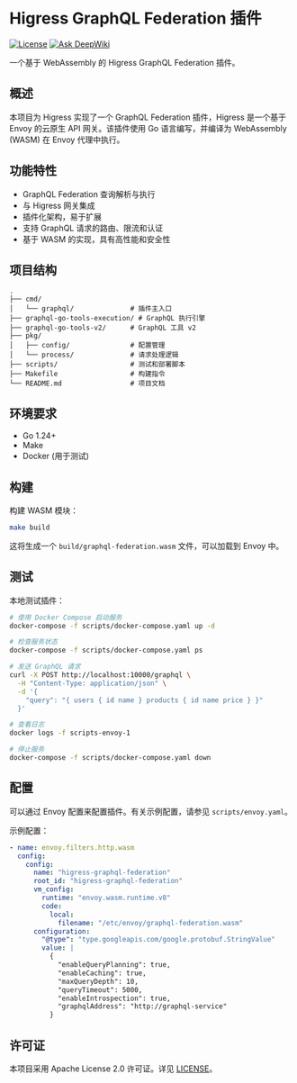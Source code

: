# Higress GraphQL Federation 插件

[![License](https://img.shields.io/badge/license-Apache%202.0-blue.svg)](LICENSE) 
[![Ask DeepWiki](https://deepwiki.com/badge.svg)](https://deepwiki.com/wundergraph/graphql-go-tools)


一个基于 WebAssembly 的 Higress GraphQL Federation 插件。

## 概述

本项目为 Higress 实现了一个 GraphQL Federation 插件，Higress 是一个基于 Envoy 的云原生 API 网关。该插件使用 Go 语言编写，并编译为 WebAssembly (WASM) 在 Envoy 代理中执行。

## 功能特性

- GraphQL Federation 查询解析与执行
- 与 Higress 网关集成
- 插件化架构，易于扩展
- 支持 GraphQL 请求的路由、限流和认证
- 基于 WASM 的实现，具有高性能和安全性

## 项目结构

```
.
├── cmd/
│   └── graphql/              # 插件主入口
├── graphql-go-tools-execution/ # GraphQL 执行引擎
├── graphql-go-tools-v2/      # GraphQL 工具 v2
├── pkg/
│   ├── config/               # 配置管理
│   └── process/              # 请求处理逻辑
├── scripts/                  # 测试和部署脚本
├── Makefile                  # 构建指令
└── README.md                 # 项目文档
```

## 环境要求

- Go 1.24+
- Make
- Docker (用于测试)

## 构建

构建 WASM 模块：

```bash
make build
```

这将生成一个 `build/graphql-federation.wasm` 文件，可以加载到 Envoy 中。

## 测试

本地测试插件：

```bash
# 使用 Docker Compose 启动服务
docker-compose -f scripts/docker-compose.yaml up -d

# 检查服务状态
docker-compose -f scripts/docker-compose.yaml ps

# 发送 GraphQL 请求
curl -X POST http://localhost:10000/graphql \
  -H "Content-Type: application/json" \
  -d '{
    "query": "{ users { id name } products { id name price } }"
  }'

# 查看日志
docker logs -f scripts-envoy-1

# 停止服务
docker-compose -f scripts/docker-compose.yaml down
```

## 配置

可以通过 Envoy 配置来配置插件。有关示例配置，请参见 `scripts/envoy.yaml`。

示例配置：
```yaml
- name: envoy.filters.http.wasm
  config:
    config:
      name: "higress-graphql-federation"
      root_id: "higress-graphql-federation"
      vm_config:
        runtime: "envoy.wasm.runtime.v8"
        code:
          local:
            filename: "/etc/envoy/graphql-federation.wasm"
      configuration:
        "@type": "type.googleapis.com/google.protobuf.StringValue"
        value: |
          {
            "enableQueryPlanning": true,
            "enableCaching": true,
            "maxQueryDepth": 10,
            "queryTimeout": 5000,
            "enableIntrospection": true,
            "graphqlAddress": "http://graphql-service"
          }
```

## 许可证

本项目采用 Apache License 2.0 许可证。详见 [LICENSE](LICENSE)。
